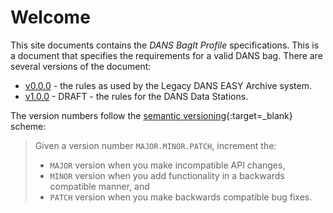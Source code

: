 Welcome
=======

This site documents contains the *DANS BagIt Profile* specifications. This is a document that specifies the requirements
for a valid DANS bag. There are several versions of the document:

* [v0.0.0](versions/0.0.0.md) - the rules as used by the Legacy DANS EASY Archive system.
* [v1.0.0](versions/1.0.0.md) - DRAFT - the rules for the DANS Data Stations.

The version numbers follow the [semantic versioning](https://semver.org/){:target=_blank} scheme: 

> Given a version number `MAJOR.MINOR.PATCH`, increment the:
>
> * `MAJOR` version when you make incompatible API changes,
> * `MINOR` version when you add functionality in a backwards compatible manner, and
> * `PATCH` version when you make backwards compatible bug fixes.
